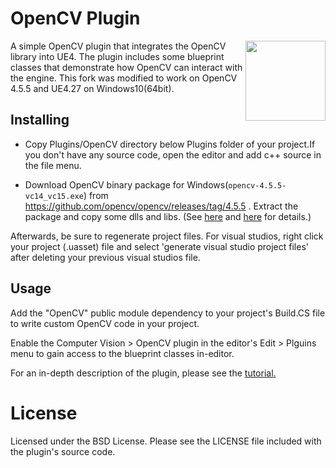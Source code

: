 # OpenCV Plugin

[<img align="right" src="https://raw.github.com/Brandon-Wilson/OpenCV-Plugin/master/Plugins/OpenCV/Resources/Icon128.png" width="128" height="128"/>](https://raw.github.com/Brandon-Wilson/OpenCV-Plugin/master/Plugins/OpenCV/Resources/Icon128.png)
A simple OpenCV plugin that integrates the OpenCV library into UE4. The plugin includes some blueprint classes that demonstrate how OpenCV can interact with the engine.
This fork was modified to work on OpenCV 4.5.5 and UE4.27 on Windows10(64bit).

## Installing

- Copy Plugins/OpenCV directory below Plugins folder of your project.If you don't have any source code, open the editor and add c++ source in the file menu.

- Download OpenCV binary package for Windows(`opencv-4.5.5-vc14_vc15.exe`) from https://github.com/opencv/opencv/releases/tag/4.5.5 .
  Extract the package and copy some dlls and libs. (See [here](Plugins/OpenCV/Source/ThirdParty/OpenCVLibrary/Includes/Readme.md) and [here](Plugins/OpenCV/Source/ThirdParty/OpenCVLibrary/Libraries/Win64/Readme.md) for details.)

Afterwards, be sure to regenerate project files. For visual studios, right click your project (.uasset) file and select 'generate visual studio project files' after deleting your previous visual studios file.

## Usage

Add the "OpenCV" public module dependency to your project's Build.CS file to write custom OpenCV code in your project.

Enable the Computer Vision > OpenCV plugin in the editor's Edit > Plguins menu to gain access to the blueprint classes in-editor.

For an in-depth description of the plugin, please see the [tutorial.](https://unrealcommunity.wiki/integrating-opencv-into-unreal-engine-4-z0dpdgkn)

# License

Licensed under the BSD License. Please see the LICENSE file included with the plugin's source code.

